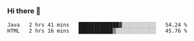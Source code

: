 ### Hi there 👋

<!--START_SECTION:waka-->

```text
Java   2 hrs 41 mins   █████████████▓░░░░░░░░░░░   54.24 %
HTML   2 hrs 16 mins   ███████████▒░░░░░░░░░░░░░   45.76 %
```

<!--END_SECTION:waka-->


<!--
**AnkelMauCastillo/AnkelMauCastillo** is a ✨ _special_ ✨ repository because its `README.md` (this file) appears on your GitHub profile.

Here are some ideas to get you started:

- 🔭 I’m currently working on ...
- 🌱 I’m currently learning ...
- 👯 I’m looking to collaborate on ...
- 🤔 I’m looking for help with ...
- 💬 Ask me about ...
- 📫 How to reach me: ...
- 😄 Pronouns: ...
- ⚡ Fun fact: ...
-->
